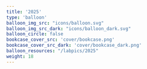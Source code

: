 ```yaml
---
title: '2025'
type: 'balloon'
balloon_img_src: "icons/balloon.svg"
balloon_img_src_dark: "icons/balloon_dark.svg"
balloon_circle: false
bookcase_cover_src: 'cover/bookcase.png'
bookcase_cover_src_dark: 'cover/bookcase_dark.png'
balloon_resources: "/labpics/2025"
weight: 18
---
```

